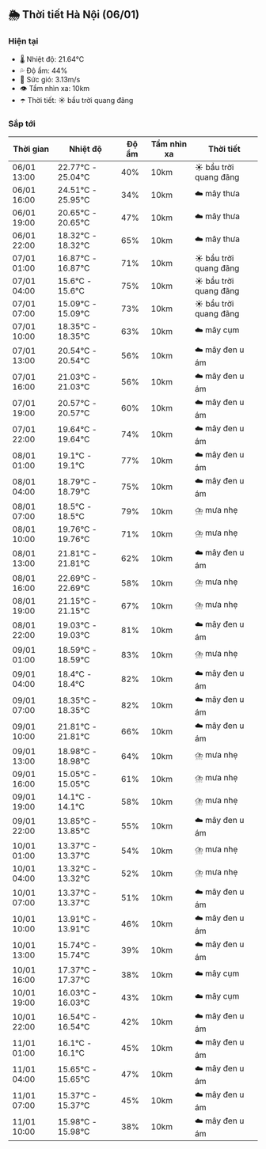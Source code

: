 ## 🌦️ Thời tiết Hà Nội (06/01)

### Hiện tại

- 🌡️ Nhiệt độ: 21.64℃
- 💦 Độ ẩm: 44%
- 💨 Sức gió: 3.13m/s
- 👁️ Tầm nhìn xa: 10km
- ☂️ Thời tiết: ☀️ bầu trời quang đãng

### Sắp tới

| Thời gian | Nhiệt độ | Độ ẩm | Tầm nhìn xa | Thời tiết |
| --- | --- | --- | --- | --- |
| 06/01 13:00 | 22.77℃ - 25.04℃ | 40% | 10km | ☀️ bầu trời quang đãng |
| 06/01 16:00 | 24.51℃ - 25.95℃ | 34% | 10km | ☁️ mây thưa |
| 06/01 19:00 | 20.65℃ - 20.65℃ | 47% | 10km | ☁️ mây thưa |
| 06/01 22:00 | 18.32℃ - 18.32℃ | 65% | 10km | ☁️ mây thưa |
| 07/01 01:00 | 16.87℃ - 16.87℃ | 71% | 10km | ☀️ bầu trời quang đãng |
| 07/01 04:00 | 15.6℃ - 15.6℃ | 75% | 10km | ☀️ bầu trời quang đãng |
| 07/01 07:00 | 15.09℃ - 15.09℃ | 73% | 10km | ☀️ bầu trời quang đãng |
| 07/01 10:00 | 18.35℃ - 18.35℃ | 63% | 10km | ☁️ mây cụm |
| 07/01 13:00 | 20.54℃ - 20.54℃ | 56% | 10km | ☁️ mây đen u ám |
| 07/01 16:00 | 21.03℃ - 21.03℃ | 56% | 10km | ☁️ mây đen u ám |
| 07/01 19:00 | 20.57℃ - 20.57℃ | 60% | 10km | ☁️ mây đen u ám |
| 07/01 22:00 | 19.64℃ - 19.64℃ | 74% | 10km | ☁️ mây đen u ám |
| 08/01 01:00 | 19.1℃ - 19.1℃ | 77% | 10km | ☁️ mây đen u ám |
| 08/01 04:00 | 18.79℃ - 18.79℃ | 75% | 10km | ☁️ mây đen u ám |
| 08/01 07:00 | 18.5℃ - 18.5℃ | 79% | 10km | ⛈️ mưa nhẹ |
| 08/01 10:00 | 19.76℃ - 19.76℃ | 71% | 10km | ⛈️ mưa nhẹ |
| 08/01 13:00 | 21.81℃ - 21.81℃ | 62% | 10km | ☁️ mây đen u ám |
| 08/01 16:00 | 22.69℃ - 22.69℃ | 58% | 10km | ⛈️ mưa nhẹ |
| 08/01 19:00 | 21.15℃ - 21.15℃ | 67% | 10km | ⛈️ mưa nhẹ |
| 08/01 22:00 | 19.03℃ - 19.03℃ | 81% | 10km | ☁️ mây đen u ám |
| 09/01 01:00 | 18.59℃ - 18.59℃ | 83% | 10km | ⛈️ mưa nhẹ |
| 09/01 04:00 | 18.4℃ - 18.4℃ | 82% | 10km | ☁️ mây đen u ám |
| 09/01 07:00 | 18.35℃ - 18.35℃ | 82% | 10km | ☁️ mây đen u ám |
| 09/01 10:00 | 21.81℃ - 21.81℃ | 66% | 10km | ☁️ mây đen u ám |
| 09/01 13:00 | 18.98℃ - 18.98℃ | 64% | 10km | ⛈️ mưa nhẹ |
| 09/01 16:00 | 15.05℃ - 15.05℃ | 61% | 10km | ⛈️ mưa nhẹ |
| 09/01 19:00 | 14.1℃ - 14.1℃ | 58% | 10km | ⛈️ mưa nhẹ |
| 09/01 22:00 | 13.85℃ - 13.85℃ | 55% | 10km | ☁️ mây đen u ám |
| 10/01 01:00 | 13.37℃ - 13.37℃ | 54% | 10km | ⛈️ mưa nhẹ |
| 10/01 04:00 | 13.32℃ - 13.32℃ | 52% | 10km | ⛈️ mưa nhẹ |
| 10/01 07:00 | 13.37℃ - 13.37℃ | 51% | 10km | ☁️ mây đen u ám |
| 10/01 10:00 | 13.91℃ - 13.91℃ | 46% | 10km | ☁️ mây đen u ám |
| 10/01 13:00 | 15.74℃ - 15.74℃ | 39% | 10km | ☁️ mây đen u ám |
| 10/01 16:00 | 17.37℃ - 17.37℃ | 38% | 10km | ☁️ mây cụm |
| 10/01 19:00 | 16.03℃ - 16.03℃ | 43% | 10km | ☁️ mây cụm |
| 10/01 22:00 | 16.54℃ - 16.54℃ | 42% | 10km | ☁️ mây đen u ám |
| 11/01 01:00 | 16.1℃ - 16.1℃ | 45% | 10km | ☁️ mây đen u ám |
| 11/01 04:00 | 15.65℃ - 15.65℃ | 47% | 10km | ☁️ mây đen u ám |
| 11/01 07:00 | 15.37℃ - 15.37℃ | 45% | 10km | ☁️ mây đen u ám |
| 11/01 10:00 | 15.98℃ - 15.98℃ | 38% | 10km | ☁️ mây đen u ám |
